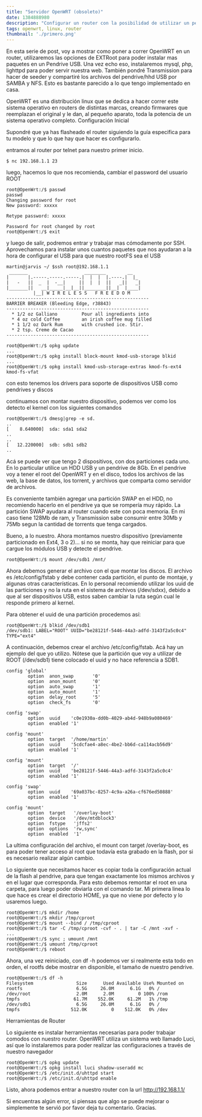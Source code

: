 ```yaml
---
title: "Servidor OpenWRT (obsoleto)"
date: 1384888980
description: "Configurar un router con la posibilidad de utilizar un pendrive como root externo"
tags: openwrt, linux, router
thumbnail: './primero.png'
---
```


En esta serie de post, voy a mostrar como poner a correr OpenWRT en un router, utilizaremos las opciones de EXTRoot para poder instalar mas paquetes en un Pendrive USB. Una vez echo eso, instalaremos mysql, php, lighttpd para poder servir nuestra web. También pondré Transmission para hacer de seeder y compartiré los archivos del pendrive/hhd USB por SAMBA y NFS. Esto es bastante parecido a lo que tengo implementado en casa.

OpenWRT es una distribución linux que se dedica a hacer correr este sistema operativo en routers de distintas marcas, creando firmwares que reemplazan el original y le dan, al pequeño aparato, toda la potencia de un sistema operativo completo.
Configuración Inicial

Supondré que ya has flasheado el router siguiendo la guía especifica para tu modelo y que lo que hay que hacer es configurarlo.

entramos al router por telnet para nuestro primer inicio.

```shell-session
$ nc 192.168.1.1 23
```
luego, hacemos lo que nos recomienda, cambiar el password del usuario ROOT

```shell-session
root@OpenWrt:/$ passwd
passwd
Changing password for root
New password: xxxxx

Retype password: xxxxx

Password for root changed by root
root@OpenWrt:/$ exit
```

y luego de salir, podremos entrar y trabajar mas cómodamente por SSH. Aprovechamos para instalar unos cuantos paquetes que nos ayudaran a la hora de configurar el USB para que nuestro rootFS sea el USB

```shell-session
martin@jarvis ~/ $ssh root@192.168.1.1
 _______                     ________        __
|       |.-----.-----.-----.|  |  |  |.----.|  |_
|   -   ||  _  |  -__|     ||  |  |  ||   _||   _|
|_______||   __|_____|__|__||________||__|  |____|
          |__| W I R E L E S S   F R E E D O M
-----------------------------------------------------
BARRIER BREAKER (Bleeding Edge, r38843)
-----------------------------------------------------
  * 1/2 oz Galliano         Pour all ingredients into
  * 4 oz cold Coffee        an irish coffee mug filled
  * 1 1/2 oz Dark Rum       with crushed ice. Stir.
  * 2 tsp. Creme de Cacao
-----------------------------------------------------

root@OpenWrt:/$ opkg update
...
root@OpenWrt:/$ opkg install block-mount kmod-usb-storage blkid
...
root@OpenWrt:/$ opkg install kmod-usb-storage-extras kmod-fs-ext4 kmod-fs-vfat
```
con esto tenemos los drivers para soporte de dispositivos USB como pendrives y discos

continuamos con montar nuestro dispositivo, podemos ver como los detecto el kernel con los siguientes comandos

```shell-session
root@OpenWrt:/$ dmesg|grep -e sd.
..
[    8.640000]  sda: sda1 sda2
..
..
[   12.220000]  sdb: sdb1 sdb2
..

```

Acá se puede ver que tengo 2 dispositivos, con dos particiones cada uno. En lo particular utilice un HDD USB y un pendrive de 8Gb. En el pendrive voy a tener el root del OpenWRT y en el disco, todos los archivos de las web, la base de datos, los torrent, y archivos que comparta como servidor de archivos.

Es conveniente también agregar una partición SWAP en el HDD, no recomiendo hacerlo en el pendrive ya que se rompería muy rápido. La partición SWAP ayudara al router cuando este con poca memoria. En mi caso tiene 128Mb de ram, y Transmission sabe consumir entre 30Mb y 75Mb segun la cantidad de torrents que tenga cargados.

Bueno, a lo nuestro. Ahora montamos nuestro dispositivo (previamente particionado en Ext4, 3 o 2)... si no se monta, hay que reiniciar para que cargue los módulos USB y detecte el pendrive.

```shell-session
root@OpenWrt:/$ mount /dev/sdb1 /mnt/
```

Ahora debemos generar el archivo con el que montar los discos. El archivo es /etc/config/fstab y debe contener cada partición, el punto de montaje, y algunas otras características. En lo personal recomiendo utilizar los uuid de las particiones y no la ruta en el sistema de archivos (/dev/sdxx), debido a que al ser dispositivos USB, estos saben cambiar la ruta según cual le responde primero al kernel.

Para obtener el uuid de una partición procedemos así:

```shell-session
root@OpenWrt:/$ blkid /dev/sdb1
/dev/sdb1: LABEL="ROOT" UUID="be28121f-5446-44a3-adfd-3143f2a5c0c4" TYPE="ext4"
```

A continuación, debemos crear el archivo /etc/config/fstab. Acá hay un ejemplo del que yo utilizo. Nótese que la partición que voy a utilizar de ROOT (/dev/sdb1) tiene colocado el uuid y no hace referencia a SDB1.

```
config 'global'
        option  anon_swap       '0'
        option  anon_mount      '0'
        option  auto_swap       '1'
        option  auto_mount      '1'
        option  delay_root      '5'
        option  check_fs        '0'

config 'swap'
        option  uuid    'c0e1930a-dd0b-4029-ab4d-948b9a080469'
        option  enabled '1'

config 'mount'
        option  target  '/home/martin'
        option  uuid    '5cdcfae4-a8ec-4be2-bb6d-ca114acb56d9'
        option  enabled '1'

config 'mount'
        option  target  '/'
        option  uuid    'be28121f-5446-44a3-adfd-3143f2a5c0c4'
        option  enabled '1'

config 'swap'
        option  uuid    '69a037bc-8257-4c9a-a26a-cf676ed50888'
        option  enabled '1'

config 'mount'
        option  target   '/overlay-boot'
        option  device   '/dev/mtdblock3'
        option  fstype   'jffs2'
        option  options  'rw,sync'
        option  enabled  '1'
```

La ultima configuración del archivo, el mount con target /overlay-boot, es para poder tener acceso al root que todavía esta grabado en la flash, por si es necesario realizar algún cambio.

Lo siguiente que necesitamos hacer es copiar toda la configuración actual de la flash al pendrive, para que tengan exactamente los mismos archivos y en el lugar que corresponda. Para esto debemos remontar el root en una carpeta, para luego poder obviarla con el comando tar. Mi primera linea lo que hace es crear el directorio HOME, ya que no viene por defecto y lo usaremos luego.

```shell-session
root@OpenWrt:/$ mkdir /home
root@OpenWrt:/$ mkdir /tmp/cproot
root@OpenWrt:/$ mount --bind / /tmp/cproot
root@OpenWrt:/$ tar -C /tmp/cproot -cvf - . | tar -C /mnt -xvf -
...
root@OpenWrt:/$ sync ; umount /mnt
root@OpenWrt:/$ umount /tmp/cproot
root@OpenWrt:/$ reboot
```

Ahora, una vez reiniciado, con df -h podemos ver si realmente esta todo en orden, el rootfs debe mostrar en disponible, el tamaño de nuestro pendrive.

```shell-session
root@OpenWrt:/$ df -h
Filesystem                Size      Used Available Use% Mounted on
rootfs                    6.5G     26.0M      6.1G   0% /
/dev/root                 2.0M      2.0M         0 100% /rom
tmpfs                    61.7M    552.0K     61.2M   1% /tmp
/dev/sdb1                 6.5G     26.0M      6.1G   0% /
tmpfs                   512.0K         0    512.0K   0% /dev
```

Herramientas de Router

Lo siguiente es instalar herramientas necesarias para poder trabajar comodos con nuestro router. OpenWRT utiliza un sistema web llamado Luci, así que lo instalaremos para poder realizar las configuraciones a través de nuestro navegador

```shell-session
root@OpenWrt:/$ opkg update
root@OpenWrt:/$ opkg install luci shadow-useradd mc
root@OpenWrt:/$ /etc/init.d/uhttpd start
root@OpenWrt:/$ /etc/init.d/uhttpd enable
```

Listo, ahora podemos entrar a nuestro router con la url http://192.168.1.1/

Si encuentras algún error, si piensas que algo se puede mejorar o simplemente te servió por favor deja tu comentario. Gracias.
